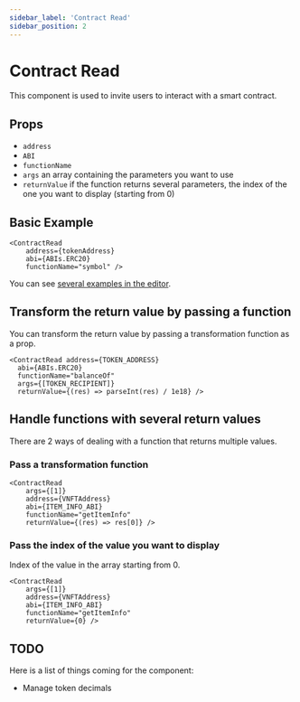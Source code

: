 ```yaml
---
sidebar_label: 'Contract Read'
sidebar_position: 2
---
```

# Contract Read
This component is used to invite users to interact with a smart contract.

## Props

* `address`
* `ABI`
* `functionName`
* `args` an array containing the parameters you want to use
* `returnValue` if the function returns several parameters, the index of the one you want to display (starting from 0)

## Basic Example


```
<ContractRead 
    address={tokenAddress} 
    abi={ABIs.ERC20} 
    functionName="symbol" />
```

You can see [several examples in the editor](https://fastdapp.xyz/editor?template=contract_write).

## Transform the return value by passing a function

You can transform the return value by passing a transformation function as a prop.

```
<ContractRead address={TOKEN_ADDRESS} 
  abi={ABIs.ERC20} 
  functionName="balanceOf"
  args={[TOKEN_RECIPIENT]}
  returnValue={(res) => parseInt(res) / 1e18} />
```

## Handle functions with several return values

There are 2 ways of dealing with a function that returns multiple values. 

### Pass a transformation function

```
<ContractRead 
    args={[1]}
    address={VNFTAddress}
    abi={ITEM_INFO_ABI}
    functionName="getItemInfo"
    returnValue={(res) => res[0]} />
```

### Pass the index of the value you want to display

Index of the value in the array starting from 0.

```
<ContractRead 
    args={[1]}
    address={VNFTAddress}
    abi={ITEM_INFO_ABI}
    functionName="getItemInfo"
    returnValue={0} />
```

## TODO

Here is a list of things coming for the component:
* Manage token decimals
